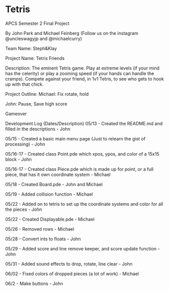 # Tetris
APCS Semester 2 Final Project

By John Park and Michael Feinberg (Follow us on the instagram @uncleswagyjp and @michaelcurry)

Team Name: Steph&Klay

Project Name: Tetris Friends

Description: The eminent Tetris game. Play at extreme levels (if your mind has the celerity) or play a zooming speed (if your hands can handle the cramps). Compete against your friend, in 1v1 Tetris, to see who gets to hook up with that chick.



Project Outline: 
Michael: Fix rotate, hold

John: Pause, Save high score

Gameover



Development Log (Dates/Description) 
05/13 - Created the README.md and filled in the descriptions - John 

05/15 - Created a basic main menu page (Just to relearn the gist of processing) - John 

05/16-17 - Created class Point.pde which xpos, ypos, and color of a 15x15 block - John 

05/16-17 - Created class Piece.pde which is made up for point, or a full piece, that has it own coordinate system - Michael 

05/18 - Created Board.pde - John and Michael 

05/19 - Added collision function - Michael  

05/22 - Added on to tetris to set up the coordinate systems and color for all the pieces - John 

05/22 - Created Displayable.pde - Michael

05/26 - Removed rows - Michael

05/28 - Convert ints to floats - John

05/29 - Added score and line remove keeper, and score update function - John

05/31 - Added sound effects to drop, rotate, line clear - John

06/02 - Fixed colors of dropped pieces (a lot of work) - Michael

06/2 - Make buttons - John
